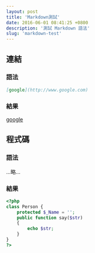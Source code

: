 ```yaml
---
layout: post
title: 'Markdown測試'
date: 2016-06-01 08:41:25 +0800
description: '測試 Markdown 語法'
slug: 'markdown-test'
---
```



## 連結

### 語法

``` markdown
[google](http://www.google.com)
```

### 結果

[google](http://www.google.com)


## 程式碼

### 語法

...略...

### 結果


``` php
<?php
class Person {
	protected $_Name = '';
	public function say($str)
	{
		echo $str;
	}
}
?>
```
